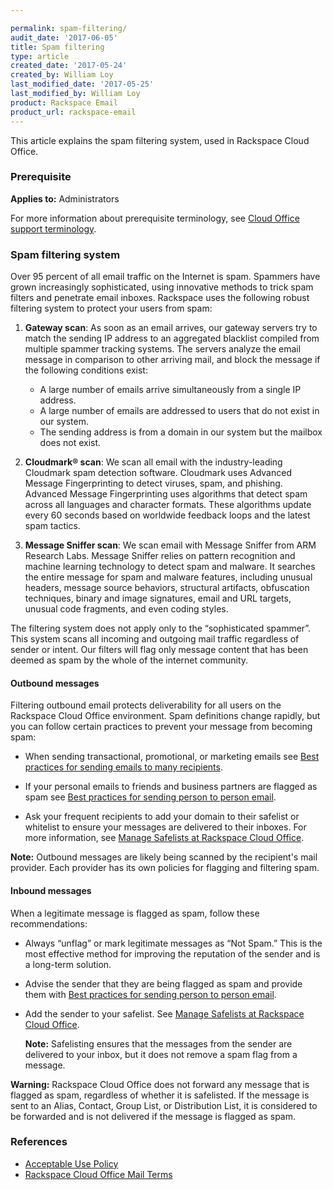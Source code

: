 ```yaml
---

permalink: spam-filtering/
audit_date: '2017-06-05'
title: Spam filtering
type: article
created_date: '2017-05-24'
created_by: William Loy
last_modified_date: '2017-05-25'
last_modified_by: William Loy
product: Rackspace Email
product_url: rackspace-email
---
```


This article explains the spam filtering system, used in Rackspace Cloud Office.

### Prerequisite

**Applies to:** Administrators

For more information about prerequisite terminology, see [Cloud Office support terminology](/how-to/cloud-office-support-terminology).

### Spam filtering system

Over 95 percent of all email traffic on the Internet is spam. Spammers have grown increasingly sophisticated, using innovative methods to trick spam filters and penetrate email inboxes. Rackspace uses the following robust filtering system to protect your users from spam:

1. **Gateway scan**: As soon as an email arrives, our gateway servers try to match the sending IP address to an aggregated blacklist compiled from multiple spammer tracking systems. The servers analyze the email message in comparison to other arriving mail, and block the message if the following conditions exist:

   - A large number of emails arrive simultaneously from a single IP address.
   - A large number of emails are addressed to users that do not exist in our system.
   - The sending address is from a domain in our system but the mailbox does not exist.

2. **Cloudmark® scan**: We scan all email with the industry-leading Cloudmark spam detection software. Cloudmark uses Advanced Message Fingerprinting to detect viruses, spam, and phishing. Advanced Message Fingerprinting uses algorithms that detect spam across all languages and character formats. These algorithms update every 60 seconds based on worldwide feedback loops and the latest spam tactics.

3. **Message Sniffer scan**: We scan email with Message Sniffer from ARM Research Labs. Message Sniffer relies on pattern recognition and machine learning technology to detect spam and malware. It searches the entire message for spam and malware features, including unusual headers, message source behaviors, structural artifacts, obfuscation techniques, binary and image signatures, email and URL targets, unusual code fragments, and even coding styles.

The filtering system does not apply only to the “sophisticated spammer”. This system scans all incoming and outgoing mail traffic regardless of sender or intent.  Our filters will flag only message content that has been deemed as spam by the whole of the internet community.

#### Outbound messages

Filtering outbound email protects deliverability for all users on the Rackspace Cloud Office environment.
Spam definitions change rapidly, but you can follow certain practices to prevent your message from becoming spam:

- When sending transactional, promotional, or marketing emails see [Best practices for sending emails to many recipients](/how-to/best-practices-for-sending-emails-to-many-recipients/).

- If your personal emails to friends and business partners are flagged as spam see [Best practices for sending person to person email](/how-to/best-practices-for-sending-person-to-person-email/).

- Ask your frequent recipients to add your domain to their safelist or whitelist to ensure your messages are delivered to their inboxes. For more information, see [Manage Safelists at Rackspace Cloud Office](/how-to/spam-preferences-safe-lists-and-black-list-in-rackspace-email/#manage-safelists).

**Note:** Outbound messages are likely being scanned by the recipient's mail provider. Each provider has its own policies for flagging and filtering spam.

#### Inbound messages

When a legitimate message is flagged as spam, follow these recommendations:

- Always “unflag” or mark legitimate messages  as “Not Spam.” This is the most effective method for improving the reputation of the sender and is a long-term solution.

- Advise the sender that they are being flagged as spam and provide them with [Best practices for sending person to person email](/how-to/best-practices-for-sending-person-to-person-email/).

- Add the sender to your safelist. See [Manage Safelists at Rackspace Cloud Office](/how-to/spam-preferences-safe-lists-and-black-list-in-rackspace-email/#manage-safelists).

   **Note:** Safelisting ensures that the messages from the sender are delivered to your inbox, but it does not remove a spam flag from a message.

**Warning:** Rackspace Cloud Office does not forward any message that is flagged as spam, regardless of whether it is safelisted. If the message is sent to an Alias, Contact, Group List, or Distribution List, it is considered to be forwarded and is not delivered if the message is flagged as spam.

### References

- [Acceptable Use Policy](https://www.rackspace.com/information/legal/aup?_ga=2.75345873.298003222.1495221511-62538955.1439921553)
- [Rackspace Cloud Office Mail Terms](https://www.rackspace.com/information/legal/mailterms)

